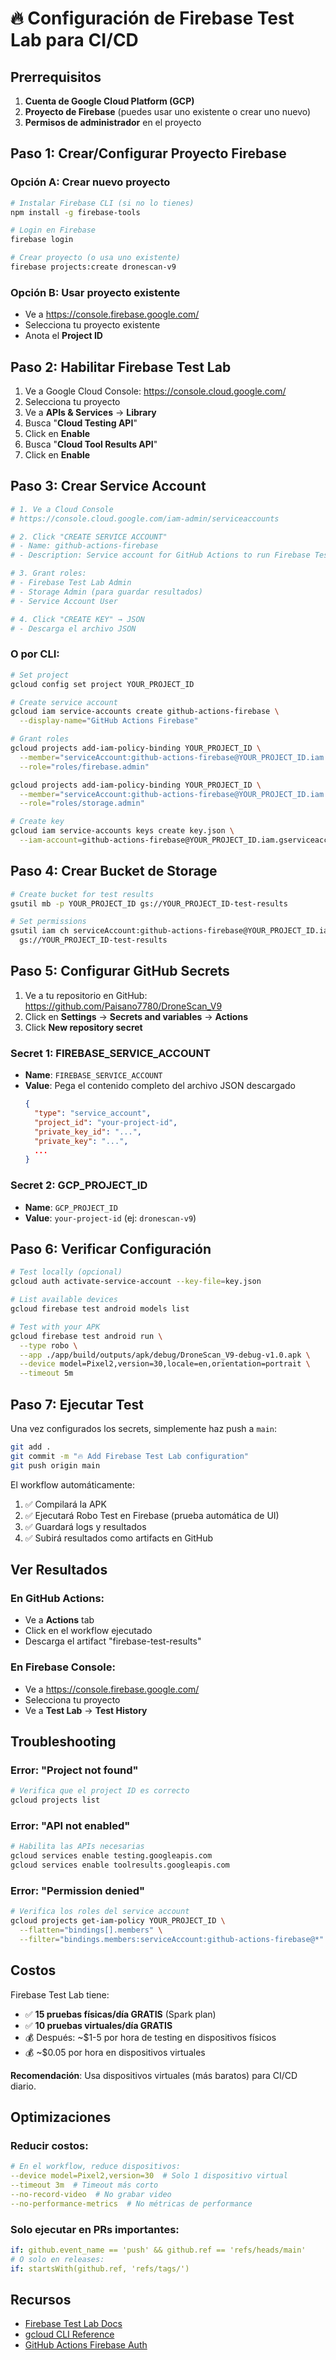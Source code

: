 # 🔥 Configuración de Firebase Test Lab para CI/CD

## Prerrequisitos

1. **Cuenta de Google Cloud Platform (GCP)**
2. **Proyecto de Firebase** (puedes usar uno existente o crear uno nuevo)
3. **Permisos de administrador** en el proyecto

## Paso 1: Crear/Configurar Proyecto Firebase

### Opción A: Crear nuevo proyecto
```bash
# Instalar Firebase CLI (si no lo tienes)
npm install -g firebase-tools

# Login en Firebase
firebase login

# Crear proyecto (o usa uno existente)
firebase projects:create dronescan-v9
```

### Opción B: Usar proyecto existente
- Ve a https://console.firebase.google.com/
- Selecciona tu proyecto existente
- Anota el **Project ID**

## Paso 2: Habilitar Firebase Test Lab

1. Ve a Google Cloud Console: https://console.cloud.google.com/
2. Selecciona tu proyecto
3. Ve a **APIs & Services** → **Library**
4. Busca "**Cloud Testing API**"
5. Click en **Enable**
6. Busca "**Cloud Tool Results API**"
7. Click en **Enable**

## Paso 3: Crear Service Account

```bash
# 1. Ve a Cloud Console
# https://console.cloud.google.com/iam-admin/serviceaccounts

# 2. Click "CREATE SERVICE ACCOUNT"
# - Name: github-actions-firebase
# - Description: Service account for GitHub Actions to run Firebase Test Lab

# 3. Grant roles:
# - Firebase Test Lab Admin
# - Storage Admin (para guardar resultados)
# - Service Account User

# 4. Click "CREATE KEY" → JSON
# - Descarga el archivo JSON
```

### O por CLI:
```bash
# Set project
gcloud config set project YOUR_PROJECT_ID

# Create service account
gcloud iam service-accounts create github-actions-firebase \
  --display-name="GitHub Actions Firebase"

# Grant roles
gcloud projects add-iam-policy-binding YOUR_PROJECT_ID \
  --member="serviceAccount:github-actions-firebase@YOUR_PROJECT_ID.iam.gserviceaccount.com" \
  --role="roles/firebase.admin"

gcloud projects add-iam-policy-binding YOUR_PROJECT_ID \
  --member="serviceAccount:github-actions-firebase@YOUR_PROJECT_ID.iam.gserviceaccount.com" \
  --role="roles/storage.admin"

# Create key
gcloud iam service-accounts keys create key.json \
  --iam-account=github-actions-firebase@YOUR_PROJECT_ID.iam.gserviceaccount.com
```

## Paso 4: Crear Bucket de Storage

```bash
# Create bucket for test results
gsutil mb -p YOUR_PROJECT_ID gs://YOUR_PROJECT_ID-test-results

# Set permissions
gsutil iam ch serviceAccount:github-actions-firebase@YOUR_PROJECT_ID.iam.gserviceaccount.com:objectAdmin \
  gs://YOUR_PROJECT_ID-test-results
```

## Paso 5: Configurar GitHub Secrets

1. Ve a tu repositorio en GitHub: https://github.com/Paisano7780/DroneScan_V9
2. Click en **Settings** → **Secrets and variables** → **Actions**
3. Click **New repository secret**

### Secret 1: FIREBASE_SERVICE_ACCOUNT
- **Name**: `FIREBASE_SERVICE_ACCOUNT`
- **Value**: Pega el contenido completo del archivo JSON descargado
  ```json
  {
    "type": "service_account",
    "project_id": "your-project-id",
    "private_key_id": "...",
    "private_key": "...",
    ...
  }
  ```

### Secret 2: GCP_PROJECT_ID
- **Name**: `GCP_PROJECT_ID`
- **Value**: `your-project-id` (ej: `dronescan-v9`)

## Paso 6: Verificar Configuración

```bash
# Test locally (opcional)
gcloud auth activate-service-account --key-file=key.json

# List available devices
gcloud firebase test android models list

# Test with your APK
gcloud firebase test android run \
  --type robo \
  --app ./app/build/outputs/apk/debug/DroneScan_V9-debug-v1.0.apk \
  --device model=Pixel2,version=30,locale=en,orientation=portrait \
  --timeout 5m
```

## Paso 7: Ejecutar Test

Una vez configurados los secrets, simplemente haz push a `main`:

```bash
git add .
git commit -m "🔥 Add Firebase Test Lab configuration"
git push origin main
```

El workflow automáticamente:
1. ✅ Compilará la APK
2. ✅ Ejecutará Robo Test en Firebase (prueba automática de UI)
3. ✅ Guardará logs y resultados
4. ✅ Subirá resultados como artifacts en GitHub

## Ver Resultados

### En GitHub Actions:
- Ve a **Actions** tab
- Click en el workflow ejecutado
- Descarga el artifact "firebase-test-results"

### En Firebase Console:
- Ve a https://console.firebase.google.com/
- Selecciona tu proyecto
- Ve a **Test Lab** → **Test History**

## Troubleshooting

### Error: "Project not found"
```bash
# Verifica que el project ID es correcto
gcloud projects list
```

### Error: "API not enabled"
```bash
# Habilita las APIs necesarias
gcloud services enable testing.googleapis.com
gcloud services enable toolresults.googleapis.com
```

### Error: "Permission denied"
```bash
# Verifica los roles del service account
gcloud projects get-iam-policy YOUR_PROJECT_ID \
  --flatten="bindings[].members" \
  --filter="bindings.members:serviceAccount:github-actions-firebase@*"
```

## Costos

Firebase Test Lab tiene:
- ✅ **15 pruebas físicas/día GRATIS** (Spark plan)
- ✅ **10 pruebas virtuales/día GRATIS**
- 💰 Después: ~$1-5 por hora de testing en dispositivos físicos
- 💰 ~$0.05 por hora en dispositivos virtuales

**Recomendación**: Usa dispositivos virtuales (más baratos) para CI/CD diario.

## Optimizaciones

### Reducir costos:
```yaml
# En el workflow, reduce dispositivos:
--device model=Pixel2,version=30  # Solo 1 dispositivo virtual
--timeout 3m  # Timeout más corto
--no-record-video  # No grabar video
--no-performance-metrics  # No métricas de performance
```

### Solo ejecutar en PRs importantes:
```yaml
if: github.event_name == 'push' && github.ref == 'refs/heads/main'
# O solo en releases:
if: startsWith(github.ref, 'refs/tags/')
```

## Recursos

- [Firebase Test Lab Docs](https://firebase.google.com/docs/test-lab)
- [gcloud CLI Reference](https://cloud.google.com/sdk/gcloud/reference/firebase/test/android)
- [GitHub Actions Firebase Auth](https://github.com/google-github-actions/auth)
